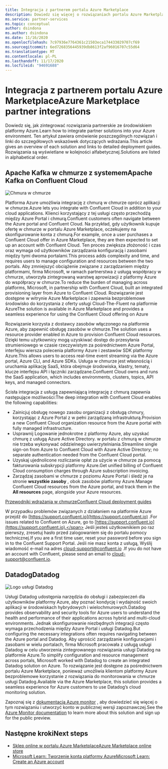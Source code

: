 ```yaml
---
title: Integracja z partnerem portalu Azure Marketplace
description: Dowiedz się więcej o rozwiązaniach portalu Azure Marketplace, które integrują się ze środowiskiem platformy Azure, i uzyskaj link do przewodników wdrażania od partnerów firmy Microsoft.
ms.service: partner-services
ms.topic: conceptual
author: dsindona
ms.author: dsindona
ms.date: 11/16/2020
ms.openlocfilehash: 7c97936e7764361c21503eca174433029707cf69
ms.sourcegitcommit: 6ed7268356445939db8613f2af96016707c55d64
ms.translationtype: MT
ms.contentlocale: pl-PL
ms.lasthandoff: 11/17/2020
ms.locfileid: "94691688"
---
```

# <a name="azure-marketplace-partner-integrations"></a><span data-ttu-id="30129-103">Integracja z partnerem portalu Azure Marketplace</span><span class="sxs-lookup"><span data-stu-id="30129-103">Azure Marketplace partner integrations</span></span>

<span data-ttu-id="30129-104">Dowiedz się, jak zintegrować rozwiązania partnerskie ze środowiskiem platformy Azure.</span><span class="sxs-lookup"><span data-stu-id="30129-104">Learn how to integrate partner solutions into your Azure environment.</span></span> <span data-ttu-id="30129-105">Ten artykuł zawiera omówienie poszczególnych rozwiązań i linki do szczegółowych wskazówek dotyczących wdrażania.</span><span class="sxs-lookup"><span data-stu-id="30129-105">This article gives an overview of each solution and links to detailed deployment guides.</span></span> <span data-ttu-id="30129-106">Rozwiązania są wyświetlane w kolejności alfabetycznej.</span><span class="sxs-lookup"><span data-stu-id="30129-106">Solutions are listed in alphabetical order.</span></span> 

## <a name="apache-kafka-on-confluent-cloud"></a><span data-ttu-id="30129-107">Apache Kafka w chmurze z systemem</span><span class="sxs-lookup"><span data-stu-id="30129-107">Apache Kafka on Confluent Cloud</span></span>

![Chmura w chmurze](./media/partners/confluent-cloud.png)

<span data-ttu-id="30129-109">Platforma Azure umożliwia integrację z chmurą w chmurze oprócz aplikacji w chmurze.</span><span class="sxs-lookup"><span data-stu-id="30129-109">Azure lets you integrate with Confluent Cloud in addition to your cloud applications.</span></span> <span data-ttu-id="30129-110">Klienci korzystający z tej usługi często przechodźą między Azure Portal i chmurą.</span><span class="sxs-lookup"><span data-stu-id="30129-110">Confluent customers often navigate between the Azure portal and Confluent Cloud.</span></span> <span data-ttu-id="30129-111">Na przykład, gdy użytkownik kupuje ofertę w chmurze w portalu Azure Marketplace, oczekujemy na skonfigurowanie konta z chmurą.</span><span class="sxs-lookup"><span data-stu-id="30129-111">For example, once a user purchases a Confluent Cloud offer in Azure Marketplace, they are then expected to set up an account with Confluent Cloud.</span></span> <span data-ttu-id="30129-112">Ten proces zwiększa złożoność i czas oraz wymaga od użytkowników zarządzania konfiguracją i zasobami między tymi dwoma portalami.</span><span class="sxs-lookup"><span data-stu-id="30129-112">This process adds complexity and time, and requires users to manage configuration and resources between the two portals.</span></span> <span data-ttu-id="30129-113">Aby zmniejszyć obciążenie związane z zarządzaniem między platformami, firma Microsoft, w ramach partnerstwa z usługą współpracy w chmurze, utworzyła zintegrowaną warstwę aprowizacji z platformy Azure do współpracy w chmurze.</span><span class="sxs-lookup"><span data-stu-id="30129-113">To reduce the burden of managing across platforms, Microsoft, in partnership with Confluent Cloud, built an integrated provisioning layer from Azure to Confluent Cloud.</span></span> <span data-ttu-id="30129-114">Rozwiązanie jest dostępne w witrynie Azure Marketplace i zapewnia bezproblemowe środowisko do korzystania z oferty usługi Cloud-The-Fluent na platformie Azure</span><span class="sxs-lookup"><span data-stu-id="30129-114">The solution is available in Azure Marketplace and  provides a seamless experience for using the Confluent Cloud offering on Azure</span></span>

<span data-ttu-id="30129-115">Rozwiązanie korzysta z dostawcy zasobów włączonego na platformie Azure, aby zapewnić obsługę zasobów w chmurze.</span><span class="sxs-lookup"><span data-stu-id="30129-115">The solution uses a resource provider enabled in Azure to provision Confluent Cloud resources.</span></span> <span data-ttu-id="30129-116">Dzięki temu użytkownicy mogą uzyskiwać dostęp do przesyłania strumieniowego w czasie rzeczywistym za pośrednictwem Azure Portal, interfejsu wiersza polecenia platformy Azure i zestawów SDK platformy Azure.</span><span class="sxs-lookup"><span data-stu-id="30129-116">This allows users to access real-time event streaming via the Azure portal, Azure CLI, and Azure SDKs.</span></span> <span data-ttu-id="30129-117">Usługa w chmurze jest własnością i uruchamia aplikację SaaS, która obejmuje środowiska, klastry, tematy, klucze interfejsu API i łączniki zarządzane.</span><span class="sxs-lookup"><span data-stu-id="30129-117">Confluent Cloud owns and runs the SaaS application, which includes environments, clusters, topics, API keys, and managed connectors.</span></span>

<span data-ttu-id="30129-118">Ścisła integracja z usługą zapewniającą integrację z chmurą zapewnia następujące możliwości:</span><span class="sxs-lookup"><span data-stu-id="30129-118">The deep integration with Confluent Cloud enables the following capabilities:</span></span>

- <span data-ttu-id="30129-119">Zainicjuj obsługę nowego zasobu organizacji z obsługą chmury, korzystając z Azure Portal z w pełni zarządzaną infrastrukturą.</span><span class="sxs-lookup"><span data-stu-id="30129-119">Provision a new Confluent Cloud organization resource from the Azure portal with fully managed infrastructure.</span></span>
- <span data-ttu-id="30129-120">Usprawnij Logowanie jednokrotne z platformy Azure, aby uzyskać chmurę z usługą Azure Active Directory. w portalu z chmurą w chmurze nie trzeba wykonywać oddzielnego uwierzytelniania.</span><span class="sxs-lookup"><span data-stu-id="30129-120">Streamline single sign-on from Azure to Confluent Cloud with Azure Active Directory; no separate authentication needed from the Confluent Cloud portal.</span></span>
- <span data-ttu-id="30129-121">Uzyskaj ujednolicone rozliczanie opłat za użycie w chmurze za pomocą fakturowania subskrypcji platformy Azure.</span><span class="sxs-lookup"><span data-stu-id="30129-121">Get unified billing of Confluent Cloud consumption charges through Azure subscription invoicing.</span></span>
- <span data-ttu-id="30129-122">Zarządzaj zasobami w chmurze z poziomu Azure Portal i śledź je na stronie **wszystkie zasoby** , obok zasobów platformy Azure.</span><span class="sxs-lookup"><span data-stu-id="30129-122">Manage Confluent Cloud resources from the Azure portal, and track them in the **All resources** page, alongside your Azure resources.</span></span>

[<span data-ttu-id="30129-123">Przewodniki wdrażania w chmurze</span><span class="sxs-lookup"><span data-stu-id="30129-123">Confluent Cloud deployment guides</span></span>](https://docs.confluent.io/current/cloud/marketplace/index.html)

<span data-ttu-id="30129-124">W przypadku problemów związanych z działaniem na platformie Azure przejdź do [https://support.confluent.io](https://support.confluent.io) .</span><span class="sxs-lookup"><span data-stu-id="30129-124">For issues related to Confluent on Azure, go to [https://support.confluent.io](https://support.confluent.io).</span></span> <span data-ttu-id="30129-125">Jeśli jesteś użytkownikiem po raz pierwszy, zresetuj hasło przed zalogowaniem się do portalu pomocy technicznej.</span><span class="sxs-lookup"><span data-stu-id="30129-125">If you are a first time user, reset your password before you sign in to the Confluent Support Portal.</span></span> <span data-ttu-id="30129-126">Jeśli nie masz konta z usługą, Wyślij wiadomość e-mail na adres [cloud-support@confluent.io](mailto:cloud-support@confluent.io) .</span><span class="sxs-lookup"><span data-stu-id="30129-126">If you do not have an account with Confluent, please send an email to [cloud-support@confluent.io](mailto:cloud-support@confluent.io).</span></span>

## <a name="datadog"></a><span data-ttu-id="30129-127">Datadog</span><span class="sxs-lookup"><span data-stu-id="30129-127">Datadog</span></span>

![Logo usługi Datadog](./media/partners/datadog.png)

<span data-ttu-id="30129-129">Usługi Datadog udostępnia narzędzia do obsługi i zabezpieczeń dla użytkowników platformy Azure, aby poznać kondycję i wydajność swoich aplikacji w środowiskach hybrydowych i wielochmurowych.</span><span class="sxs-lookup"><span data-stu-id="30129-129">Datadog provides observability and security tools for Azure users to understand the health and performance of their applications across hybrid and multi-cloud environments.</span></span> <span data-ttu-id="30129-130">Jednak skonfigurowanie niezbędnych integracji często wymaga przechodzenia między Azure Portal i usługi Datadog.</span><span class="sxs-lookup"><span data-stu-id="30129-130">But configuring the necessary integrations often requires navigating between the Azure portal and Datadog.</span></span> <span data-ttu-id="30129-131">Aby uprościć zarządzanie konfiguracjami i zasobami w wielu portalach, firma Microsoft pracowała z usługą usługi Datadog w celu utworzenia zintegrowanego rozwiązania usługi Datadog na platformie Azure.</span><span class="sxs-lookup"><span data-stu-id="30129-131">To simplify configuration and resource management across portals, Microsoft worked with Datadog to create an integrated Datadog solution on Azure.</span></span> <span data-ttu-id="30129-132">To rozwiązanie jest dostępne za pośrednictwem portalu Azure Marketplace, ponieważ umożliwia klientom platformy Azure bezproblemowe korzystanie z rozwiązania do monitorowania w chmurze usługi Datadog.</span><span class="sxs-lookup"><span data-stu-id="30129-132">Available via the Azure Marketplace, this solution provides a seamless experience for Azure customers to use Datadog’s cloud monitoring solution.</span></span>

<span data-ttu-id="30129-133">Zapoznaj się z [dokumentacją Azure monitor](/azure/azure-monitor/platform/partners#datadog) , aby dowiedzieć się więcej o tym rozwiązaniu i utworzyć konto w publicznej wersji zapoznawczej.</span><span class="sxs-lookup"><span data-stu-id="30129-133">See the [Azure Monitor documentation](/azure/azure-monitor/platform/partners#datadog) to learn more about this solution and sign up for the public preview.</span></span>

## <a name="next-steps"></a><span data-ttu-id="30129-134">Następne kroki</span><span class="sxs-lookup"><span data-stu-id="30129-134">Next steps</span></span>

- [<span data-ttu-id="30129-135">Sklep online w portalu Azure Marketplace</span><span class="sxs-lookup"><span data-stu-id="30129-135">Azure Marketplace online store</span></span>](https://azure.microsoft.com/marketplace/)
- [<span data-ttu-id="30129-136">Microsoft Learn: Tworzenie konta platformy Azure</span><span class="sxs-lookup"><span data-stu-id="30129-136">Microsoft Learn: Create an Azure account</span></span>](/learn/modules/create-an-azure-account/)
